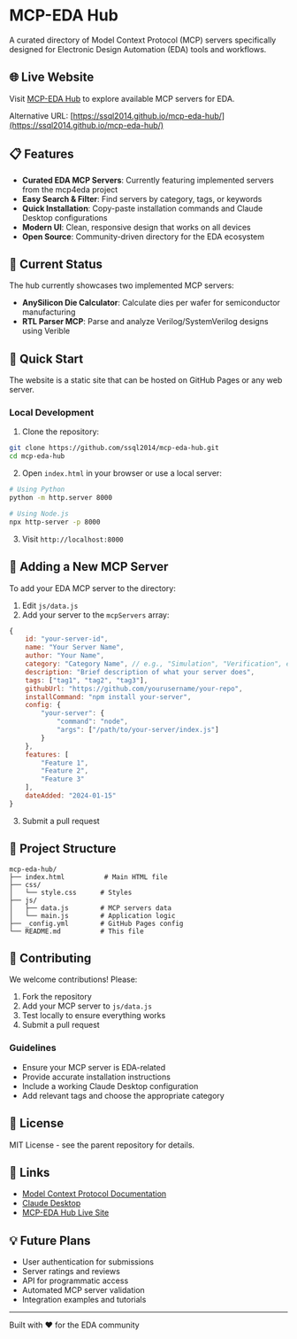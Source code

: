 # MCP-EDA Hub

A curated directory of Model Context Protocol (MCP) servers specifically designed for Electronic Design Automation (EDA) tools and workflows.

## 🌐 Live Website

Visit [MCP-EDA Hub](https://www.mcp4eda.cn) to explore available MCP servers for EDA.

Alternative URL: [https://ssql2014.github.io/mcp-eda-hub/](https://ssql2014.github.io/mcp-eda-hub/)

## 📋 Features

- **Curated EDA MCP Servers**: Currently featuring implemented servers from the mcp4eda project
- **Easy Search & Filter**: Find servers by category, tags, or keywords
- **Quick Installation**: Copy-paste installation commands and Claude Desktop configurations
- **Modern UI**: Clean, responsive design that works on all devices
- **Open Source**: Community-driven directory for the EDA ecosystem

## 🚨 Current Status

The hub currently showcases two implemented MCP servers:
- **AnySilicon Die Calculator**: Calculate dies per wafer for semiconductor manufacturing
- **RTL Parser MCP**: Parse and analyze Verilog/SystemVerilog designs using Verible

## 🚀 Quick Start

The website is a static site that can be hosted on GitHub Pages or any web server.

### Local Development

1. Clone the repository:
```bash
git clone https://github.com/ssql2014/mcp-eda-hub.git
cd mcp-eda-hub
```

2. Open `index.html` in your browser or use a local server:
```bash
# Using Python
python -m http.server 8000

# Using Node.js
npx http-server -p 8000
```

3. Visit `http://localhost:8000`

## 📝 Adding a New MCP Server

To add your EDA MCP server to the directory:

1. Edit `js/data.js`
2. Add your server to the `mcpServers` array:

```javascript
{
    id: "your-server-id",
    name: "Your Server Name",
    author: "Your Name",
    category: "Category Name", // e.g., "Simulation", "Verification", etc.
    description: "Brief description of what your server does",
    tags: ["tag1", "tag2", "tag3"],
    githubUrl: "https://github.com/yourusername/your-repo",
    installCommand: "npm install your-server",
    config: {
        "your-server": {
            "command": "node",
            "args": ["/path/to/your-server/index.js"]
        }
    },
    features: [
        "Feature 1",
        "Feature 2",
        "Feature 3"
    ],
    dateAdded: "2024-01-15"
}
```

3. Submit a pull request

## 📁 Project Structure

```
mcp-eda-hub/
├── index.html          # Main HTML file
├── css/
│   └── style.css      # Styles
├── js/
│   ├── data.js        # MCP servers data
│   └── main.js        # Application logic
├── _config.yml        # GitHub Pages config
└── README.md          # This file
```

## 🤝 Contributing

We welcome contributions! Please:

1. Fork the repository
2. Add your MCP server to `js/data.js`
3. Test locally to ensure everything works
4. Submit a pull request

### Guidelines

- Ensure your MCP server is EDA-related
- Provide accurate installation instructions
- Include a working Claude Desktop configuration
- Add relevant tags and choose the appropriate category

## 📜 License

MIT License - see the parent repository for details.

## 🔗 Links

- [Model Context Protocol Documentation](https://modelcontextprotocol.io)
- [Claude Desktop](https://claude.ai/desktop)
- [MCP-EDA Hub Live Site](https://www.mcp4eda.cn)

## 💡 Future Plans

- User authentication for submissions
- Server ratings and reviews
- API for programmatic access
- Automated MCP server validation
- Integration examples and tutorials

---

Built with ❤️ for the EDA community